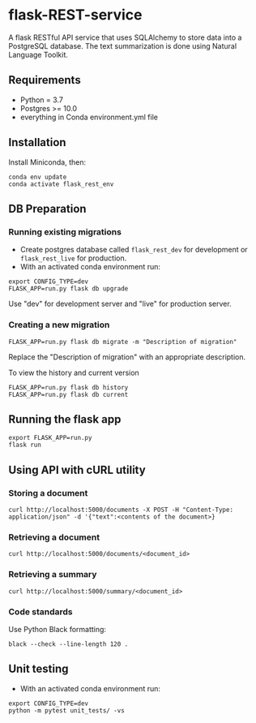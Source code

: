 # flask-REST-service

A flask RESTful API service that uses SQLAlchemy to store data into a PostgreSQL database. The text summarization is done using Natural Language Toolkit.

## Requirements

* Python = 3.7
* Postgres >= 10.0
* everything in Conda environment.yml file

## Installation 

Install Miniconda, then:
~~~
conda env update
conda activate flask_rest_env
~~~

## DB Preparation

### Running existing migrations

* Create postgres database called `flask_rest_dev` for development or `flask_rest_live` for production.
* With an activated conda environment run:
~~~
export CONFIG_TYPE=dev
FLASK_APP=run.py flask db upgrade
~~~
Use "dev" for development server and "live" for production server.

### Creating a new migration
~~~
FLASK_APP=run.py flask db migrate -m "Description of migration"
~~~
Replace the "Description of migration" with an appropriate description.

To view the history and current version
~~~
FLASK_APP=run.py flask db history
FLASK_APP=run.py flask db current
~~~

## Running the flask app
~~~
export FLASK_APP=run.py
flask run
~~~

## Using API with cURL utility
### Storing a document
~~~
curl http://localhost:5000/documents -X POST -H "Content-Type: application/json" -d '{"text":<contents of the document>}
~~~


### Retrieving a document
~~~
curl http://localhost:5000/documents/<document_id>
~~~

### Retrieving a summary
~~~
curl http://localhost:5000/summary/<document_id>
~~~

### Code standards

Use Python Black formatting:
~~~
black --check --line-length 120 .
~~~

## Unit testing

* With an activated conda environment run:
~~~
export CONFIG_TYPE=dev
python -m pytest unit_tests/ -vs
~~~